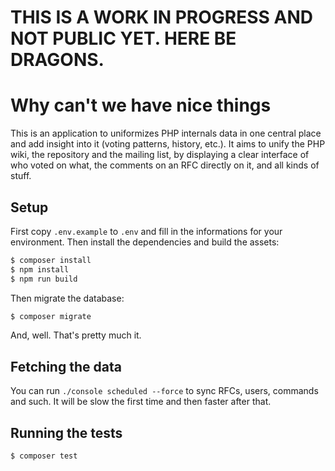 # THIS IS A WORK IN PROGRESS AND NOT PUBLIC YET. HERE BE DRAGONS.

# Why can't we have nice things

This is an application to uniformizes PHP internals data in one central place and add insight into it (voting patterns, history, etc.). It aims to unify the PHP wiki, the repository and the mailing list, by displaying a clear interface of who voted on what, the comments on an RFC directly on it, and all kinds of stuff.

## Setup

First copy `.env.example` to `.env` and fill in the informations for your environment. Then install the dependencies and build the assets:

```bash
$ composer install
$ npm install
$ npm run build
```

Then migrate the database:

```bash
$ composer migrate
```

And, well. That's pretty much it.

## Fetching the data

You can run `./console scheduled --force` to sync RFCs, users, commands and such. It will be slow the first time and then faster after that.

## Running the tests

```bash
$ composer test
```
